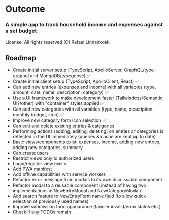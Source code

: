 # Outcome

### A simple app to track household income and expenses against a set budget

License: All rights reserved (C) Rafael Linnankoski

## Roadmap
- Create initial server setup (TypeScript, ApolloServer, GraphQL/type-graphql and MongoDB/typegoose)
  ✅
- Create initial client setup (TypeScript, ApolloClient, React) ✅
- Can add new entries (expenses and income) with all variables (type, amount, date, name,
  description, category) ✅
- Use a UI framework to make development faster (Tailwindcss/Semantic UI?/other) with "container"
  styles applied ✅
- Can add new categories with all variables (type, name, description, monthly budget, icon) ✅
- Improve new category form icon selection ✅
- Can edit and delete existing entries & categories
- Performing actions (adding, editing, deleting) on entries or categories is reflected in the UI
  immediately (queries & cache are kept up to date)
- Basic views/components exist: expenses, income, adding new entries, adding new categories, summary
- Can create users
- Restrict views only to authorized users
- Login/register view exists
- Add PWA manifest
- Add offline capabilities with service workers
- Refactor error message from modals to its own dismissable component
- Refactor modal to a reusable component (instead of having two implementations in NewEntryModal and
  NewCategoryModal)
- Add search feature to NewEntryForm name field (to allow quick selection of previously used names)
- Improve submission form appearance (fancier invalid/error states etc.)
- Check if any TODOs remain
